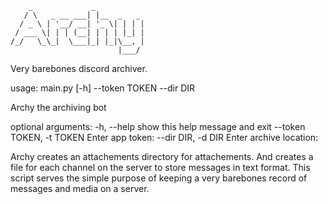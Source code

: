 ```
    _             _
   / \   _ __ ___| |__  _   _
  / _ \ | '__/ __| '_ \| | | |
 / ___ \| | | (__| | | | |_| |
/_/   \_\_|  \___|_| |_|\__, |
                        |___/
```
Very barebones discord archiver.


usage: main.py [-h] --token TOKEN --dir DIR

Archy the archiving bot

optional arguments:
  -h, --help            show this help message and exit
  --token TOKEN, -t TOKEN
                        Enter app token:
  --dir DIR, -d DIR     Enter archive location:

Archy creates an attachements directory for attachements. And creates a file for each channel on the server to store messages in text format. This script serves the simple purpose of keeping a very barebones record of messages and media on a server.
